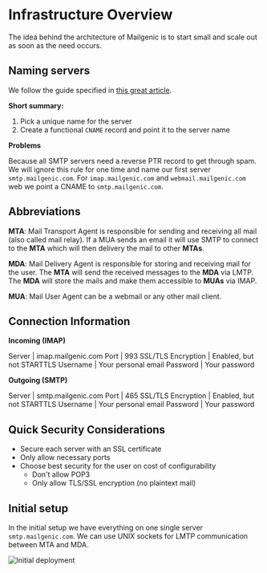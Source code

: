 Infrastructure Overview
=======================

The idea behind the architecture of Mailgenic is to start small and
scale out as soon as the need occurs.

Naming servers
--------------

We follow the guide specified in [this great article](http://mnx.io/blog/a-proper-server-naming-scheme/).

**Short summary:**

1. Pick a unique name for the server
2. Create a functional `CNAME` record and point it to the server name

**Problems**

Because all SMTP servers need a reverse PTR record to get through spam.
We will ignore this rule for one time and name our first server `smtp.mailgenic.com`.
For `imap.mailgenic.com` and `webmail.mailgenic.com` web we point a CNAME to `smtp.mailgenic.com`.

Abbreviations
-------------

**MTA**: Mail Transport Agent is responsible for sending and receiving
all mail (also called mail relay). If a MUA sends an email it will use SMTP
to connect to the **MTA** which will then delivery the mail to other **MTAs**.

**MDA**: Mail Delivery Agent is responsible for storing and receiving mail
for the user. The **MTA** will send the received messages to the **MDA** via
LMTP. The **MDA** will store the mails and make them accessible to **MUAs**
via IMAP.

**MUA**: Mail User Agent can be a webmail or any other mail client.

Connection Information
----------------------

**Incoming (IMAP)**

Server             | imap.mailgenic.com
Port               | 993
SSL/TLS Encryption | Enabled, but not STARTTLS
Username           | Your personal email
Password           | Your password

**Outgoing (SMTP)**

Server             | smtp.mailgenic.com
Port               | 465
SSL/TLS Encryption | Enabled, but not STARTTLS
Username           | Your personal email
Password           | Your password

Quick Security Considerations
-----------------------------
- Secure each server with an SSL certificate
- Only allow necessary ports
- Choose best security for the user on cost of configurability
  - Don't allow POP3
  - Only allow TLS/SSL encryption (no plaintext mail)

Initial setup
-------------
In the initial setup we have everything on one single server `smtp.mailgenic.com`.
We can  use UNIX sockets for LMTP communication between MTA and MDA.

![Initial deployment](https://www.lucidchart.com/publicSegments/view/542d665a-95bc-4a9c-bbd0-01720a005489/image.png)
